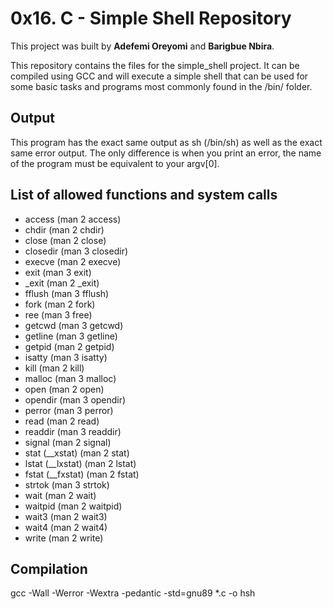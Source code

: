 # 0x16. C - Simple Shell Repository
This project was built by **Adefemi Oreyomi** and **Barigbue Nbira**.

This repository contains the files for the simple_shell project. It can be compiled using GCC and will execute a simple shell that can be used for some basic tasks and programs most commonly found in the /bin/ folder.

## Output
This program has the exact same output as sh (/bin/sh) as well as the exact same error output.
The only difference is when you print an error, the name of the program must be equivalent to your argv[0].

## List of allowed functions and system calls
- access (man 2 access)
- chdir (man 2 chdir)
- close (man 2 close)
- closedir (man 3 closedir)
- execve (man 2 execve)
- exit (man 3 exit)
- _exit (man 2 _exit)
- fflush (man 3 fflush)
- fork (man 2 fork)
- ree (man 3 free)
- getcwd (man 3 getcwd)
- getline (man 3 getline)
- getpid (man 2 getpid)
- isatty (man 3 isatty)
- kill (man 2 kill)
- malloc (man 3 malloc)
- open (man 2 open)
- opendir (man 3 opendir)
- perror (man 3 perror)
- read (man 2 read)
- readdir (man 3 readdir)
- signal (man 2 signal)
- stat (__xstat) (man 2 stat)
- lstat (__lxstat) (man 2 lstat)
- fstat (__fxstat) (man 2 fstat)
- strtok (man 3 strtok)
- wait (man 2 wait)
- waitpid (man 2 waitpid)
- wait3 (man 2 wait3)
- wait4 (man 2 wait4)
- write (man 2 write)

## Compilation
gcc -Wall -Werror -Wextra -pedantic -std=gnu89 *.c -o hsh
